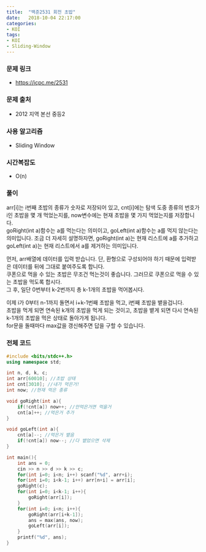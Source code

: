 ```yaml
---
title:  "백준2531 회전 초밥"
date:   2018-10-04 22:17:00
categories:
- KOI
tags:
- KOI
- Sliding-Window
---
```


### 문제 링크
* https://icpc.me/2531

### 문제 출처
* 2012 지역 본선 중등2

### 사용 알고리즘
* Sliding Window

### 시간복잡도
* O(n)

### 풀이
arr[i]는 i번째 초밥의 종류가 숫자로 저장되어 있고, cnt[i]에는 탐색 도중 종류의 번호가 i인 초밥을 몇 개 먹었는지를, now변수에는 현재 초밥을 몇 가지 먹었는지를 저장합니다.<br>
goRight(int a)함수는 a를 먹는다는 의미이고, goLeft(int a)함수는 a를 먹지 않는다는 의미입니다. 조금 더 자세히 설명하자면, goRight(int a)는 현재 리스트에 a를 추가하고 goLeft(int a)는 현재 리스트에서 a를 제거하는 의미입니다.

먼저, arr배열에 데이터를 입력 받습니다. 단, 환형으로 구성되어야 하기 때문에 입력받은 데이터를 뒤에 그대로 붙여주도록 합니다.<br>
쿠폰으로 먹을 수 있는 초밥은 무조건 먹는것이 좋습니다. 그러므로 쿠폰으로 먹을 수 있는 초밥을 먹도록 합시다.<br>
그 후, 일단 0번부터 k-2번까지 총 k-1개의 초밥을 먹어봅시다.<br>

이제 i가 0부터 n-1까지 돌면서 i+k-1번째 초밥을 먹고, i번째 초밥을 뱉을겁니다.<br>
초밥을 먹게 되면 연속된 k개의 초밥을 먹게 되는 것이고, 초밥을 뱉게 되면 다시 연속된 k-1개의 초밥을 먹은 상태로 돌아가게 됩니다.<br>
for문을 돌때마다 max값을 갱신해주면 답을 구할 수 있습니다.



### 전체 코드
```cpp
#include <bits/stdc++.h>
using namespace std;

int n, d, k, c;
int arr[60010]; //초밥 상태
int cnt[3010]; //내가 먹은거!
int now; //현재 먹은 종류

void goRight(int a){
	if(!cnt[a]) now++; //안먹은거면 먹을거
	cnt[a]++; //먹은거 추가
}

void goLeft(int a){
	cnt[a]--; //먹은거 뱉음
	if(!cnt[a]) now--; //다 뱉었으면 삭제
}

int main(){
	int ans = 0;
	cin >> n >> d >> k >> c;
	for(int i=0; i<n; i++) scanf("%d", arr+i);
	for(int i=0; i<k-1; i++) arr[n+i] = arr[i];
	goRight(c);
	for(int i=0; i<k-1; i++){
		goRight(arr[i]);
	}
	for(int i=0; i<n; i++){
		goRight(arr[i+k-1]);
		ans = max(ans, now);
		goLeft(arr[i]);
	}
	printf("%d", ans);
}
```
